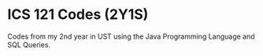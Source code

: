 # ICS 121 Codes (2Y1S)
Codes from my 2nd year in UST using the Java Programming Language and SQL Queries.
